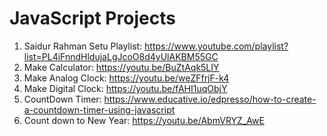# JavaScript Projects

1. Saidur Rahman Setu Playlist: https://www.youtube.com/playlist?list=PL4iFnndHldujaLgJcoO8d4yUlAKBM55GC
2. Make Calculator: https://youtu.be/BuZtAqk5LIY
3. Make Analog Clock: https://youtu.be/weZFfrjF-k4
4. Make Digital Clock: https://youtu.be/fAHI1uqObjY
5. CountDown Timer: https://www.educative.io/edpresso/how-to-create-a-countdown-timer-using-javascript
6. Count down to New Year: https://youtu.be/AbmVRYZ_AwE
